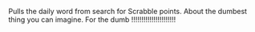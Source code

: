 Pulls the daily word from search for Scrabble points. About the dumbest thing you can imagine. For the dumb !!!!!!!!!!!!!!!!!!!!!!

